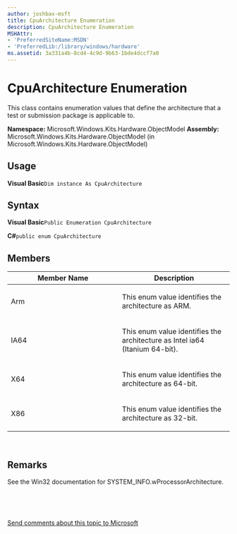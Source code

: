 ```yaml
---
author: joshbax-msft
title: CpuArchitecture Enumeration
description: CpuArchitecture Enumeration
MSHAttr:
- 'PreferredSiteName:MSDN'
- 'PreferredLib:/library/windows/hardware'
ms.assetid: 3a331a4b-8cd4-4c9d-9b63-1bde4dccf7a0
---
```


# CpuArchitecture Enumeration


This class contains enumeration values that define the architecture that a test or submission package is applicable to.

**Namespace:** Microsoft.Windows.Kits.Hardware.ObjectModel **Assembly:** Microsoft.Windows.Kits.Hardware.ObjectModel (in Microsoft.Windows.Kits.Hardware.ObjectModel)

## Usage


**Visual Basic**`Dim instance As CpuArchitecture`

## Syntax


**Visual Basic**`Public Enumeration CpuArchitecture`

**C#**`public enum CpuArchitecture`

## Members


<table>
<colgroup>
<col width="50%" />
<col width="50%" />
</colgroup>
<thead>
<tr class="header">
<th>Member Name</th>
<th>Description</th>
</tr>
</thead>
<tbody>
<tr class="odd">
<td><p>Arm</p></td>
<td><p>This enum value identifies the architecture as ARM.</p></td>
</tr>
<tr class="even">
<td><p>IA64</p></td>
<td><p>This enum value identifies the architecture as Intel ia64 (Itanium 64-bit).</p></td>
</tr>
<tr class="odd">
<td><p>X64</p></td>
<td><p>This enum value identifies the architecture as 64-bit.</p></td>
</tr>
<tr class="even">
<td><p>X86</p></td>
<td><p>This enum value identifies the architecture as 32-bit.</p></td>
</tr>
</tbody>
</table>

 

## Remarks


See the Win32 documentation for SYSTEM\_INFO.wProcessorArchitecture.

 

 

[Send comments about this topic to Microsoft](mailto:wsddocfb@microsoft.com?subject=Documentation%20feedback%20%5Bp_hck\p_hck%5D:%20CpuArchitecture%20Enumeration%20%20RELEASE:%20%284/27/2016%29&body=%0A%0APRIVACY%20STATEMENT%0A%0AWe%20use%20your%20feedback%20to%20improve%20the%20documentation.%20We%20don't%20use%20your%20email%20address%20for%20any%20other%20purpose,%20and%20we'll%20remove%20your%20email%20address%20from%20our%20system%20after%20the%20issue%20that%20you're%20reporting%20is%20fixed.%20While%20we're%20working%20to%20fix%20this%20issue,%20we%20might%20send%20you%20an%20email%20message%20to%20ask%20for%20more%20info.%20Later,%20we%20might%20also%20send%20you%20an%20email%20message%20to%20let%20you%20know%20that%20we've%20addressed%20your%20feedback.%0A%0AFor%20more%20info%20about%20Microsoft's%20privacy%20policy,%20see%20http://privacy.microsoft.com/default.aspx. "Send comments about this topic to Microsoft")




